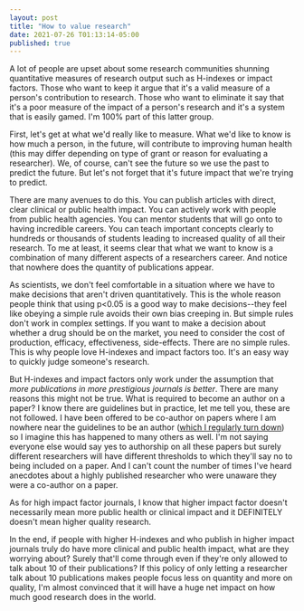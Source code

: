 ```yaml
---
layout: post
title: "How to value research"
date: 2021-07-26 T01:13:14-05:00
published: true
---
```


A lot of people are upset about some research communities shunning quantitative measures of research output such as H-indexes or impact factors. Those who want to keep it argue that it's a valid measure of a person's contribution to research. Those who want to eliminate it say that it's a poor measure of the impact of a person's research and it's a system that is easily gamed. I'm 100\% part of this latter group.

First, let's get at what we'd really like to measure. What we'd like to know is how much a person, in the future, will contribute to improving human health (this may differ depending on type of grant or reason for evaluating a researcher). We, of course, can't see the future so we use the past to predict the future. But let's not forget that it's future impact that we're trying to predict.

There are many avenues to do this. You can publish articles with direct, clear clinical or public health impact. You can actively work with people from public health agencies. You can mentor students that will go onto to having incredible careers. You can teach important concepts clearly to hundreds or thousands of students leading to increased quality of all their research. To me at least, it seems clear that what we want to know is a combination of many different aspects of a researchers career. And notice that nowhere does the quantity of publications appear. 

As scientists, we don't feel comfortable in a situation where we have to make decisions that aren't driven quantitatively. This is the whole reason people think that using p<0.05 is a good way to make decisions--they feel like obeying a simple rule avoids their own bias creeping in. But simple rules don't work in complex settings. If you want to make a decision about whether a drug should be on the market, you need to consider the cost of production, efficacy, effectiveness, side-effects. There are no simple rules. This is why people love H-indexes and impact factors too. It's an easy way to quickly judge someone's research.

But H-indexes and impact factors only work under the assumption that _more publications in more prestigious journals is better_. There are many reasons this might not be true.  What is required to become an author on a paper? I know there are guidelines but in practice, let me tell you, these are not followed. I have been offered to be co-author on papers where I am nowhere near the guidelines to be an author \([which I regularly turn down](https://www.jeremylabrecque.org/post/authorship)) so I imagine this has happened to many others as well. I'm not saying everyone else would say yes to authorship on all these papers but surely different researchers will have different thresholds to which they'll say no to being included on a paper.  And I can't count the number of times I've heard anecdotes about a highly published researcher who were unaware they were a co-author on a paper. 

As for high impact factor journals, I know that higher impact factor doesn't necessarily mean more public health or clinical impact and it DEFINITELY doesn't mean higher quality research.

In the end, if people with higher H-indexes and who publish in higher impact journals truly do have more clinical and public health impact, what are they worrying about? Surely that'll come through even if they're only allowed to talk about 10 of their publications? If this policy of only letting a researcher talk about 10 publications makes people focus less on quantity and more on quality, I'm almost convinced that it will have a huge net impact on how much good research does in the world.


